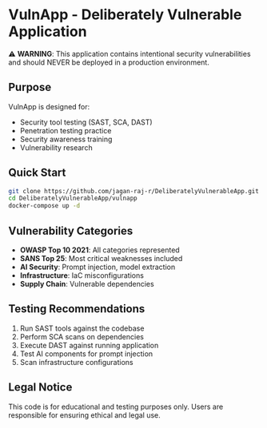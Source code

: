 # VulnApp - Deliberately Vulnerable Application

⚠️ **WARNING**: This application contains intentional security vulnerabilities and should NEVER be deployed in a production environment.

## Purpose
VulnApp is designed for:
- Security tool testing (SAST, SCA, DAST)
- Penetration testing practice
- Security awareness training
- Vulnerability research

## Quick Start
```bash
git clone https://github.com/jagan-raj-r/DeliberatelyVulnerableApp.git
cd DeliberatelyVulnerableApp/vulnapp
docker-compose up -d
```

## Vulnerability Categories
- **OWASP Top 10 2021**: All categories represented
- **SANS Top 25**: Most critical weaknesses included
- **AI Security**: Prompt injection, model extraction
- **Infrastructure**: IaC misconfigurations
- **Supply Chain**: Vulnerable dependencies

## Testing Recommendations
1. Run SAST tools against the codebase
2. Perform SCA scans on dependencies
3. Execute DAST against running application
4. Test AI components for prompt injection
5. Scan infrastructure configurations

## Legal Notice
This code is for educational and testing purposes only. Users are responsible for ensuring ethical and legal use.

